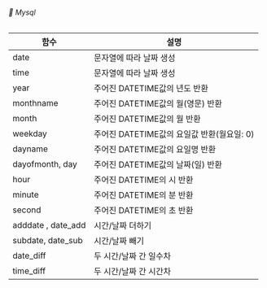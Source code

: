 ###### :cactus:  Mysql


| 함수 | 설명 |
|---|---|
| date |문자열에 따라 날짜 생성 | 
| time |문자열에 따라 날짜 생성 |
| year	| 주어진 DATETIME값의 년도 반환 |
| monthname	| 주어진 DATETIME값의 월(영문) 반환 |
| month| 주어진 DATETIME값의 월 반환 |
| weekday	| 주어진 DATETIME값의 요일값 반환(월요일: 0) |
| dayname	| 주어진 DATETIME값의 요일명 반환 |
| dayofmonth, day	| 주어진 DATETIME값의 날짜(일) 반환 | 
| hour | 주어진 DATETIME의 시 반환 |
| minute |	주어진 DATETIME의 분 반환 |
| second |	주어진 DATETIME의 초 반환 |
| adddate , date_add	 |시간/날짜 더하기 |
| subdate, date_sub |시간/날짜 빼기 |
| date_diff | 두 시간/날짜 간 일수차 |
| time_diff |두 시간/날짜 간 시간차 |
